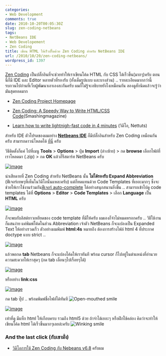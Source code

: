```yaml
---
categories:
- Web Development
comments: true
date: 2010-10-20T00:05:30Z
slug: zen-coding-netbeans
tags:
- NetBeans IDE
- Web Developement
- Zen Coding
title: เขียน HTML ให้เร็วปรี๊ดด้วย Zen Coding สำหรับ NetBeans IDE
url: /2010/10/20/zen-coding-netbeans/
wordpress_id: 1397
---
```


[Zen Coding](http://code.google.com/p/zen-coding/) เป็นปลั๊กอินที่จะช่วยทำให้เราเขียนโค้ด HTML กับ CSS ได้เร็วขึ้น(มากๆ)ครับ ตอนนี้ก็มี IDE และ Editor หลายตัวที่รองรับ (ทั้งเต็มรูปแบบ และบางส่วน) .. รายละเอียดมากกว่านี้ รบกวนไปอ่านที่เว็บผู้พัฒนาเอาเองละกันครับ ผมก็ไม่รู้จะอธิบายยังไงเหมือนกัน ลองดูสักนิดแล้วจะรู้ว่ามันสุดยอดมาก




  * [Zen Coding Project Homepage](http://code.google.com/p/zen-coding/)


  * [Zen Coding: A Speedy Way to Write HTML/CSS Code](http://www.smashingmagazine.com/2009/11/21/zen-coding-a-new-way-to-write-html-code/)(Smashingmagazine)


  * [Learn how to write lightnigh-fast code in 4 minutes](http://net.tutsplus.com/tutorials/tools-and-tips/learn-how-to-write-lightning-fast-code-in-4-minutes-screencast/) (วิดีโอ, Nettuts)


สำหรับ IDE ตัวโปรดของผมอย่าง **[Netbeans IDE](https://armno.in.th/content/netbeans-ide)** ก็มีปลั๊กอินสำหรับ Zen Coding เหมือนกันครับ สามารถดาวน์โหลดได้ [ที่นี่](http://code.google.com/p/zen-coding/downloads/detail?name=NetBeans.Zen.HTML.1.2.zip) ครับ

วิธีติดตั้งก็แค่ ไปที่เมนู **Tools** > **Options** > ปุ่ม **Import** (ล่างซ้าย) > กด **browse** เลือกไฟล์ที่เราโหลดมา (.zip) > กด **OK** แล้วก็รีสตาร์ท NetBeans ครับ

[![image](http://files.armno.in.th/uploads/2010/10/image_thumb.png)](http://files.armno.in.th/uploads/2010/10/image.png)



น่าเสียดายที่ Zen Coding สำหรับ NetBeans นั้น **ไม่ได้รองรับ Expand Abbreviation** (ฟีเจอร์เทพๆที่เห็นในวิดีโอนั่นแหละครับ) แต่ก็ทดแทนด้วย Code Templates ที่เยอะมากๆ ซึ่งจะช่วยให้เราใช้งานร่วมกัน[ฟีเจอร์ auto-complete](https://armno.in.th/netbeans-tips2-%e0%b9%83%e0%b8%8a%e0%b9%89%e0%b8%87%e0%b8%b2%e0%b8%99-code-auto-complete) ได้อย่างสนุกสนานยิ่งขึ้น .. สามารถเข้าไปดู code templates ได้ที่ **Options** > **Editor** > **Code Templates** > เลือก **Language** เป็น **HTML** ครับ

[![image](http://files.armno.in.th/uploads/2010/10/image_thumb1.png)](http://files.armno.in.th/uploads/2010/10/image1.png)

ก็จะพบกับลิสต์ยาวเหยียดของ code template ที่มีให้ครับ ผมเองก็จำไม่หมดหรอกครับ .. วิธีใช้งานก็แสนง่าย แค่พิมพ์โค้ดในส่วน Abbreviation เจ้าตัว NetBeans ก็จะแปลงเป็น Expanded Text ให้อย่างรวดเร็ว ตัวอย่างผมพิมพ์ **html:4s** หมายถึง ต้องการสร้างไฟล์ html 4 ที่ประกาศ doctype แบบ strict ..

[![image](http://files.armno.in.th/uploads/2010/10/image_thumb2.png)](http://files.armno.in.th/uploads/2010/10/image2.png)

แล้วพอกด **tab** Netbeans ก็จะแปลงโค้ดให้เราทันที พร้อม cursor ก็ไปอยู่ในตำแหน่งที่อำนวยความสะดวกให้เราสุดๆ (กด tab เลื่อนๆไปเรื่อยๆได้)

[![image](http://files.armno.in.th/uploads/2010/10/image_thumb3.png)](http://files.armno.in.th/uploads/2010/10/image3.png)

หรืออย่าง **link:css**

[![image](http://files.armno.in.th/uploads/2010/10/image_thumb4.png)](http://files.armno.in.th/uploads/2010/10/image4.png)

กด tab ปุ๊ป .. พร้อมพิมพ์ชื่อไฟล์ได้ทันที ![Open-mouthed smile](http://files.armno.in.th/uploads/2010/10/wlEmoticon-openmouthedsmile1.png)

[![image](http://files.armno.in.th/uploads/2010/10/image_thumb5.png)](http://files.armno.in.th/uploads/2010/10/image5.png)

เท่าที่ดู มีแท็ก html ให้เกือบครบ รวมถึง html5 ด้วย ถ้าจำได้เยอะๆ หรือฝึกใช้คล่อง คิดว่าจะทำให้เขียนโค้ด html ได้เร็วขึ้นมากๆเลยล่ะครับ ![Winking smile](http://files.armno.in.th/uploads/2010/10/wlEmoticon-winkingsmile.png)


### And the last click (กับเขามั่ง)






  * [วิดีโอการใช้ Zen Coding กับ Nebeans v6.8](http://vimeo.com/9117346) ครับผม


